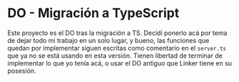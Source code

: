 # DO - Migración a TypeScript

Este proyecto es el DO tras la migración a TS. Decidí ponerlo acá por tema de dejar todo mi trabajo en un solo lugar, y bueno, las funciones que quedan por implementar siguen escritas como comentario en el `server.ts` que ya no se está usando en esta versión. Tienen libertad de terminar de implementar lo que yo tenía acá, o usar el DO antiguo que Linker tiene en su posesión.